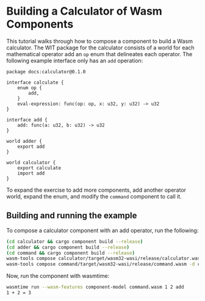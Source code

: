# Building a Calculator of Wasm Components

This tutorial walks through how to compose a component to build a Wasm calculator.
The WIT package for the calculator consists of a world for each mathematical operator
add an `op` enum that delineates each operator. The following example interface only
has an `add` operation:

```wit
package docs:calculator@0.1.0

interface calculate {
    enum op {
        add,
    }
    eval-expression: func(op: op, x: u32, y: u32) -> u32
}

interface add {
    add: func(a: u32, b: u32) -> u32
}

world adder {
    export add
}

world calculator {
    export calculate
    import add
}
```

To expand the exercise to add more components, add another operator world, expand the enum, and modify the `command` component to call it.

## Building and running the example

To compose a calculator component with an add operator, run the following:

```sh
(cd calculator && cargo component build --release)
(cd adder && cargo component build --release)
(cd command && cargo component build --release)
wasm-tools compose calculator/target/wasm32-wasi/release/calculator.wasm -d adder/target/wasm32-wasi/release/adder.wasm -o composed.wasm
wasm-tools compose command/target/wasm32-wasi/release/command.wasm -d composed.wasm -o command.wasm
```

Now, run the component with wasmtime:

```sh
wasmtime run --wasm-features component-model command.wasm 1 2 add
1 + 2 = 3
```
